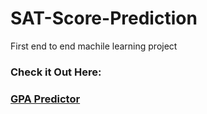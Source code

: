 # SAT-Score-Prediction
First end to end machile learning project<br>
<h3>Check it Out Here:</h3><a href="https://sat-prediction.herokuapp.com"><h3>GPA Predictor</h3></a>
